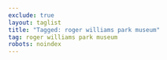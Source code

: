 ```yaml
---
exclude: true
layout: taglist
title: "Tagged: roger williams park museum"
tag: roger williams park museum
robots: noindex
---
```

